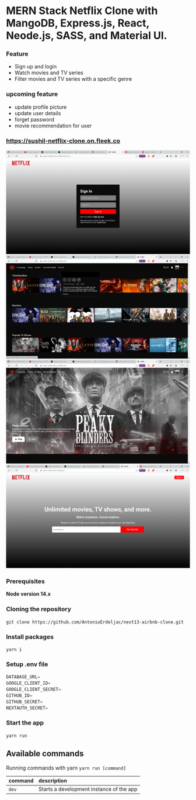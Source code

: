 # MERN Stack Netflix Clone with MangoDB, Express.js, React, Neode.js, SASS, and Material UI.

### Feature

- Sign up and login
- Watch movies and TV series
- Filter movies and TV series with a specific genre

### upcoming feature

- update profile picture
- update user details
- forget password
- movie recommendation for user

### https://sushil-netflix-clone.on.fleek.co

![Screenshot](netflix-login.png)
![Screenshot](netflix-main.png)
![Screenshot](netflix-main2.png)
![Screenshot](netflix-signup.png)

### Prerequisites

**Node version 14.x**

### Cloning the repository

```shell
git clone https://github.com/AntonioErdeljac/next13-airbnb-clone.git
```

### Install packages

```shell
yarn i
```

### Setup .env file


```js
DATABASE_URL=
GOOGLE_CLIENT_ID=
GOOGLE_CLIENT_SECRET=
GITHUB_ID=
GITHUB_SECRET=
NEXTAUTH_SECRET=
```

### Start the app

```shell
yarn run
```

## Available commands

Running commands with yarn `yarn run [command]`

| command         | description                              |
| :-------------- | :--------------------------------------- |
| `dev`           | Starts a development instance of the app |
